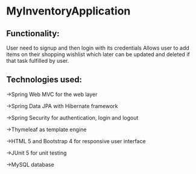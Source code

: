 # MyInventoryApplication

## Functionality:
User need to signup and then login with its credentials
Allows user to add items on their shopping wishlist which later can be updated and deleted if that task fulfilled by user.


## Technologies used: 

->Spring Web MVC for the web layer

->Spring Data JPA with Hibernate framework

->Spring Security for authentication, login and logout

->Thymeleaf as template engine

->HTML 5 and Bootstrap 4 for responsive user interface

->JUnit 5 for unit testing

->MySQL database
